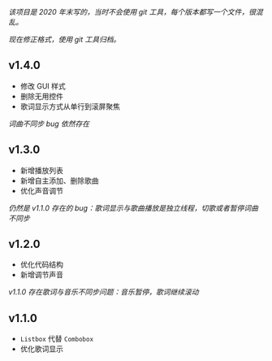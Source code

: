 *该项目是 2020 年末写的，当时不会使用 git 工具，每个版本都写一个文件，很混乱。*

*现在修正格式，使用 git 工具归档。*

## v1.4.0

- 修改 GUI 样式
- 删除无用控件
- 歌词显示方式从单行到滚屏聚焦

*词曲不同步 bug 依然存在*

## v1.3.0

- 新增播放列表
- 新增自主添加、删除歌曲
- 优化声音调节

*仍然是 v1.1.0 存在的 bug：歌词显示与歌曲播放是独立线程，切歌或者暂停词曲不同步*

## v1.2.0

- 优化代码结构
- 新增调节声音

*v1.1.0 存在歌词与音乐不同步问题：音乐暂停，歌词继续滚动*

## v1.1.0

- `Listbox` 代替 `Combobox`
- 优化歌词显示
